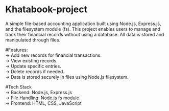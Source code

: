 ﻿# Khatabook-project

 A simple file-based accounting application built using Node.js, Express.js, and the filesystem module (fs). This project enables users to manage and track their financial records without using a database. All data is stored and manipulated through files.<Br>

 #Features:<br>
-> Add new records for financial transactions.<br>
-> View existing records.<br>
-> Update specific entries.<br>
-> Delete records if needed.<br>
-> Data is stored securely in files using Node.js filesystem.<br>

#Tech Stack<br>
-> Backend: Node.js, Express.js<br>
-> File Handling: Node.js fs module<br>
-> Frontend: HTML, CSS, JavaScript<br>

